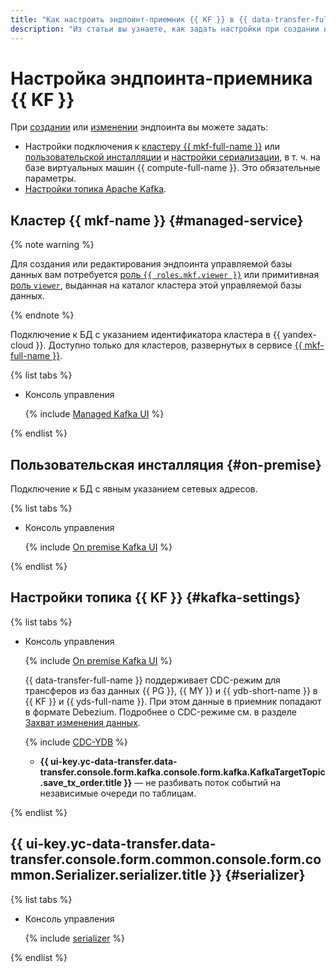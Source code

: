 ```yaml
---
title: "Как настроить эндпоинт-приемник {{ KF }} в {{ data-transfer-full-name }}"
description: "Из статьи вы узнаете, как задать настройки при создании или изменении эндпоинта-приемника {{ KF }} в {{ data-transfer-full-name }}."
---
```


# Настройка эндпоинта-приемника {{ KF }}

При [создании](../index.md#create) или [изменении](../index.md#update) эндпоинта вы можете задать:

* Настройки подключения к [кластеру {{ mkf-full-name }}](#managed-service) или [пользовательской инсталляции](#on-premise) и [настройки сериализации](#serializer), в т. ч. на базе виртуальных машин {{ compute-full-name }}. Это обязательные параметры.
* [Настройки топика Apache Kafka](#kafka-settings).

## Кластер {{ mkf-name }} {#managed-service}


{% note warning %}

Для создания или редактирования эндпоинта управляемой базы данных вам потребуется [роль `{{ roles.mkf.viewer }}`](../../../../managed-kafka/security/index.md#mkf-viewer) или примитивная [роль `viewer`](../../../../iam/concepts/access-control/roles.md#viewer), выданная на каталог кластера этой управляемой базы данных.

{% endnote %}


Подключение к БД с указанием идентификатора кластера в {{ yandex-cloud }}. Доступно только для кластеров, развернутых в сервисе [{{ mkf-full-name }}](../../../../managed-kafka/).

{% list tabs %}

- Консоль управления

    {% include [Managed Kafka UI](../../../../_includes/data-transfer/necessary-settings/ui/managed-kafka-target.md) %}

{% endlist %}

## Пользовательская инсталляция {#on-premise}

Подключение к БД с явным указанием сетевых адресов.

{% list tabs %}

- Консоль управления

    {% include [On premise Kafka UI](../../../../_includes/data-transfer/necessary-settings/ui/on-premise-kafka-target.md) %}

{% endlist %}

## Настройки топика {{ KF }} {#kafka-settings}

{% list tabs %}

- Консоль управления

    {% include [On premise Kafka UI](../../../../_includes/data-transfer/kafka-topic.md) %}

    {{ data-transfer-full-name }} поддерживает CDC-режим для трансферов из баз данных {{ PG }}, {{ MY }} и {{ ydb-short-name }} в {{ KF }} и {{ yds-full-name }}. При этом данные в приемник попадают в формате Debezium. Подробнее о CDC-режиме см. в разделе [Захват изменения данных](../../../concepts/cdc.md).

    {% include [CDC-YDB](../../../../_includes/data-transfer/note-ydb-cdc.md) %}

    * **{{ ui-key.yc-data-transfer.data-transfer.console.form.kafka.console.form.kafka.KafkaTargetTopic.save_tx_order.title }}** — не разбивать поток событий на независимые очереди по таблицам.

{% endlist %}

## {{ ui-key.yc-data-transfer.data-transfer.console.form.common.console.form.common.Serializer.serializer.title }} {#serializer}

{% list tabs %}

- Консоль управления

    {% include [serializer](../../../../_includes/data-transfer/serializer.md) %}

{% endlist %}
